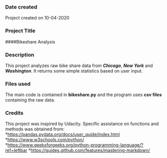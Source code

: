 ### Date created
Project created on 10-04-2020

### Project Title
####Bikeshare Analysis

### Description
This project analyzes raw bike share data from _**Chicago**_, _**New York**_ and _**Washington**_.  It returns some simple statistics based on user input.

### Files used
The main code is contained in **bikeshare.py** and the program uses **csv files** containing the raw data.

### Credits
This project was inspired by Udacity.
Specific assistance on functions and methods was obtained from:
*https://pandas.pydata.org/docs/user_guide/index.html
*https://www.w3schools.com/python/
*https://www.geeksforgeeks.org/python-programming-language/?ref=leftbar
*https://guides.github.com/features/mastering-markdown/

